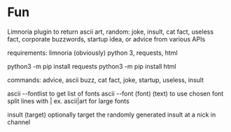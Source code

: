 # Fun
Limnoria plugin to return ascii art, random: joke, insult, cat fact, useless fact, corporate buzzwords, startup idea, or advice from various APIs

requirements: limnoria (obviously) python 3, requests, html


python3 -m pip install requests
python3 -m pip install html


commands: advice, ascii buzz, cat fact, joke, startup, useless, insult


ascii --fontlist to get list of fonts
ascii --font (font) (text) to use chosen font split lines with | ex. ascii|art for large fonts
  

insult (target) optionally target the randomly generated insult at a nick in channel
